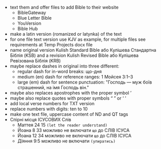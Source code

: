 - text them and offer files to add Bible to their website
  - BibleGateway
  - Blue Letter Bible
  - YouVersion
  - Bible Hub
- make a latin version (romanized or latynka) of the text 
- for one file text version use KJV as example, for multiple files see requirements at Temp Projects docx file 
- name original version Kulish Standard Bible або Кулішева Стандартна Біблія (KSB) and a revision Kulish Revised Bible або Кулішева Ревізована Біблія (KRB)
- maybe replace dashes in original into three different:
  - regular dash for in-word breaks: що-дня
  - medium (en) dash for reference ranges: 1 Мойсея 3:1–3
  - large (em) dash for sentence punctuation: "Господь — муж боїв страшенний, на імя Господь він."
- maybe also replaces apostrophes with the proper symbol ʼ
- maybe also replace quotes with proper symbols “ ” or ‘ ’
- add local verse numbers for TXT version 
- replace numbers with digits: ten to 10 
- make one text file, uppercase content of ND and QT tags 
- Спірні місця ІСУСОВИХ Слів
  - Маттея 24 15 `(let the reader understand)`
  - Йоана 8 33 можливо не включати `що` до СЛІВ ІСУСА
  - Йоана 12 34 можливо не включати `що` до СЛІВ ІСУСА
  - Дїяння 9:5 можливо не включати `(упиратись)`